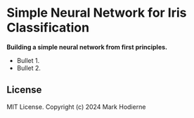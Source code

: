 # Simple Neural Network for Iris Classification
**Building a simple neural network from first principles.**

- Bullet 1.
- Bullet 2.


## License

MIT License.
Copyright (c) 2024 Mark Hodierne
